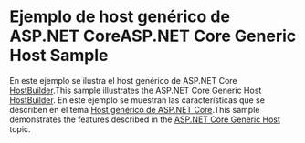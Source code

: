 # <a name="aspnet-core-generic-host-sample"></a><span data-ttu-id="b0143-101">Ejemplo de host genérico de ASP.NET Core</span><span class="sxs-lookup"><span data-stu-id="b0143-101">ASP.NET Core Generic Host Sample</span></span>

<span data-ttu-id="b0143-102">En este ejemplo se ilustra el host genérico de ASP.NET Core [HostBuilder](https://docs.microsoft.com/dotnet/api/microsoft.extensions.hosting.ihostedservice).</span><span class="sxs-lookup"><span data-stu-id="b0143-102">This sample illustrates the ASP.NET Core Generic Host [HostBuilder](https://docs.microsoft.com/dotnet/api/microsoft.extensions.hosting.ihostedservice).</span></span> <span data-ttu-id="b0143-103">En este ejemplo se muestran las características que se describen en el tema [Host genérico de ASP.NET Core](https://docs.microsoft.com/aspnet/core/fundamentals/host/generic-host).</span><span class="sxs-lookup"><span data-stu-id="b0143-103">This sample demonstrates the features described in the [ASP.NET Core Generic Host](https://docs.microsoft.com/aspnet/core/fundamentals/host/generic-host) topic.</span></span>
